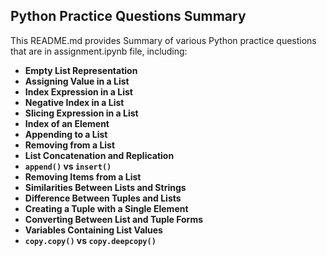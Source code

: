 ## Python Practice Questions Summary

This README.md provides Summary of various Python practice questions that are in assignment.ipynb file, including:

- **Empty List Representation**
- **Assigning Value in a List**
- **Index Expression in a List**
- **Negative Index in a List**
- **Slicing Expression in a List**
- **Index of an Element**
- **Appending to a List**
- **Removing from a List**
- **List Concatenation and Replication**
- **`append()` vs `insert()`**
- **Removing Items from a List**
- **Similarities Between Lists and Strings**
- **Difference Between Tuples and Lists**
- **Creating a Tuple with a Single Element**
- **Converting Between List and Tuple Forms**
- **Variables Containing List Values**
- **`copy.copy()` vs `copy.deepcopy()`**